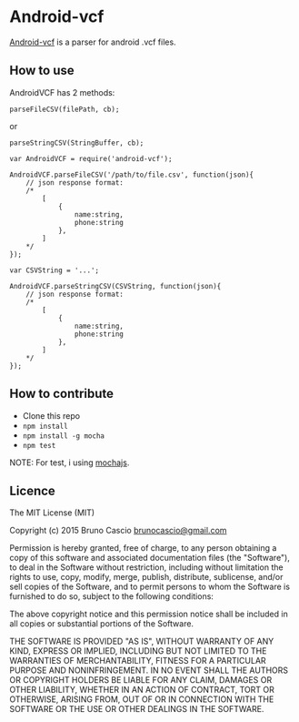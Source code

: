 # Android-vcf

[Android-vcf](https://github.com/brunocascio/android-vcf) is a parser for android .vcf files.

## How to use

AndroidVCF has 2 methods:

`parseFileCSV(filePath, cb);`

or

`parseStringCSV(StringBuffer, cb);`



```
var AndroidVCF = require('android-vcf');

AndroidVCF.parseFileCSV('/path/to/file.csv', function(json){
	// json response format: 
	/*
		[ 
			{ 
				name:string, 
				phone:string 
			},
		]
	*/
});

var CSVString = '...';

AndroidVCF.parseStringCSV(CSVString, function(json){
	// json response format: 
	/*
		[ 
			{ 
				name:string, 
				phone:string 
			},
		]
	*/
});
```

## How to contribute

- Clone this repo
- `npm install`
- `npm install -g mocha`
- `npm test`


NOTE: For test, i using [mochajs](http://mochajs.org/).

## Licence

The MIT License (MIT)

Copyright (c) 2015 Bruno Cascio <brunocascio@gmail.com>

Permission is hereby granted, free of charge, to any person obtaining a copy
of this software and associated documentation files (the "Software"), to deal
in the Software without restriction, including without limitation the rights
to use, copy, modify, merge, publish, distribute, sublicense, and/or sell
copies of the Software, and to permit persons to whom the Software is
furnished to do so, subject to the following conditions:

The above copyright notice and this permission notice shall be included in all
copies or substantial portions of the Software.

THE SOFTWARE IS PROVIDED "AS IS", WITHOUT WARRANTY OF ANY KIND, EXPRESS OR
IMPLIED, INCLUDING BUT NOT LIMITED TO THE WARRANTIES OF MERCHANTABILITY,
FITNESS FOR A PARTICULAR PURPOSE AND NONINFRINGEMENT. IN NO EVENT SHALL THE
AUTHORS OR COPYRIGHT HOLDERS BE LIABLE FOR ANY CLAIM, DAMAGES OR OTHER
LIABILITY, WHETHER IN AN ACTION OF CONTRACT, TORT OR OTHERWISE, ARISING FROM,
OUT OF OR IN CONNECTION WITH THE SOFTWARE OR THE USE OR OTHER DEALINGS IN THE
SOFTWARE.
